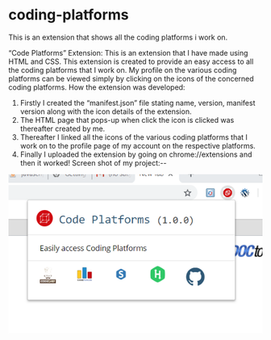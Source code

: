 # coding-platforms
This is an extension that shows all the coding platforms i work on.

“Code Platforms” Extension:
This is an extension that I have made using HTML and CSS.
This extension is created to provide an easy access to all the coding platforms that I work on. My profile on the various coding platforms can be viewed simply by clicking on the icons of the concerned coding platforms.
How the extension was developed:
1)	Firstly I created the “manifest.json” file stating name, version, manifest version along with the icon details of the extension. 
2)	The HTML page that pops-up when click the icon is clicked was thereafter created by me.
3)	Thereafter I linked all the icons of the various coding platforms that I work on to the profile page of my account on the respective platforms.
4)	Finally I uploaded the extension by going on chrome://extensions and then it worked!
Screen shot of my project:--

![Screenshot](screenshot.png)



